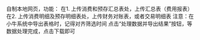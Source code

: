 自制本地网页，功能：
在1. 上传消费和预存汇总表处，上传汇总表（费用报表）
在2. 上传消费明细及预存明细表处，上传财务对账表，或者交易明细表
注意：在小牛系统中导出表格时，记得对齐筛选时间
点击“处理数据并导出结果”按钮，等数据处理完成，点击下载即可
